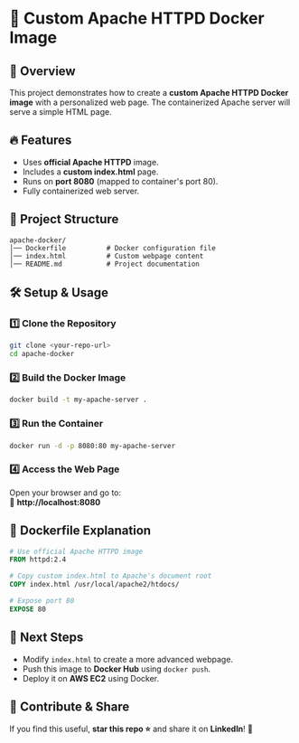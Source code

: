# 🚀 Custom Apache HTTPD Docker Image

## 📌 Overview
This project demonstrates how to create a **custom Apache HTTPD Docker image** with a personalized web page. The containerized Apache server will serve a simple HTML page.

## 🔥 Features
- Uses **official Apache HTTPD** image.
- Includes a **custom index.html** page.
- Runs on **port 8080** (mapped to container's port 80).
- Fully containerized web server.

## 📂 Project Structure
```
apache-docker/
│── Dockerfile          # Docker configuration file
│── index.html          # Custom webpage content
│── README.md           # Project documentation
```

## 🛠 Setup & Usage
### **1️⃣ Clone the Repository**
```bash
git clone <your-repo-url>
cd apache-docker
```

### **2️⃣ Build the Docker Image**
```bash
docker build -t my-apache-server .
```

### **3️⃣ Run the Container**
```bash
docker run -d -p 8080:80 my-apache-server
```

### **4️⃣ Access the Web Page**
Open your browser and go to:  
🔗 **http://localhost:8080**

## 📜 Dockerfile Explanation
```dockerfile
# Use official Apache HTTPD image
FROM httpd:2.4

# Copy custom index.html to Apache's document root
COPY index.html /usr/local/apache2/htdocs/

# Expose port 80
EXPOSE 80
```

## 🎯 Next Steps
- Modify `index.html` to create a more advanced webpage.
- Push this image to **Docker Hub** using `docker push`.
- Deploy it on **AWS EC2** using Docker.

## 📢 Contribute & Share
If you find this useful, **star this repo ⭐** and share it on **LinkedIn**! 🚀